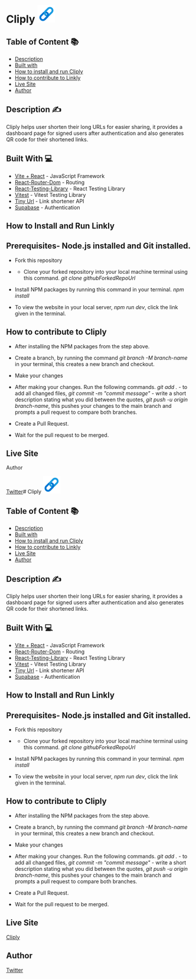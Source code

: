 # Cliply ![icons8-link-48](https://raw.githubusercontent.com/Nnamuka01/Cliply/main/src/assets/icons8-link-48.png)


## Table of Content :books:
* [Description](#description)
* [Built with](#technologies)
* [How to install and run Cliply](#install)
* [How to contribute to Linkly](#contribute)
* [Live Site](#live)
* [Author](#owner)


<a name="description"></a>
## Description ✍️

Cliply helps user shorten their long URLs for easier sharing, it provides a dashboard page for signed users after authentication and also generates QR code for their shortened links.

<a name="technologies"></a>
## Built With 💻

* [Vite + React](https://vitejs.dev/guide/) - JavaScript Framework
* [React-Router-Dom](https://reactrouter.com/en/main/start/tutorial) - Routing
* [React-Testing-Library](https://testing-library.com/docs/react-testing-library/intro/) - React Testing Library
* [Vitest](https://vitest.dev/) - Vitest Testing Library
* [Tiny Url](https://tinyurl.com/app/dev) - Link shortener API
* [Supabase](https://supabase.com/) - Authentication


<a name="install"></a>
## How to Install and Run Linkly

## Prerequisites- Node.js installed and Git installed.

- Fork this repository
- - Clone your forked repository into your local machine terminal using this command.
  *git clone githubForkedRepoUrl*

- Install NPM packages by running this command in your terminal.
  *npm install*

- To view the website in your local server, *npm run dev*, click the link given in the terminal.


<a name="contribute"></a>
## How to contribute to Cliply

- After installing the NPM packages from the step above.

- Create a branch, by running the command *git branch -M branch-name* in your terminal, this creates a new branch and checkout.

- Make your changes

- After making your changes. Run the following commands. *git add .* - to add all changed files, *git commit -m "commit message"* - write a short description stating what you did between the quotes, *git push -u origin branch-name*, this pushes your changes to the main branch and prompts a pull request to compare both branches.

- Create a Pull Request.

- Wait for the pull request to be merged.


<a name="live"></a>
## Live Site 



<a name="owner"></a>
Author

[Twitter](https://x.com/Kakatrenches)# Cliply ![icons8-link-48](https://raw.githubusercontent.com/Nnamuka01/Cliply/main/src/assets/icons8-link-48.png)


## Table of Content :books:
* [Description](#description)
* [Built with](#technologies)
* [How to install and run Cliply](#install)
* [How to contribute to Linkly](#contribute)
* [Live Site](#live)
* [Author](#owner)


<a name="description"></a>
## Description ✍️

Cliply helps user shorten their long URLs for easier sharing, it provides a dashboard page for signed users after authentication and also generates QR code for their shortened links.

<a name="technologies"></a>
## Built With 💻

* [Vite + React](https://vitejs.dev/guide/) - JavaScript Framework
* [React-Router-Dom](https://reactrouter.com/en/main/start/tutorial) - Routing
* [React-Testing-Library](https://testing-library.com/docs/react-testing-library/intro/) - React Testing Library
* [Vitest](https://vitest.dev/) - Vitest Testing Library
* [Tiny Url](https://tinyurl.com/app/dev) - Link shortener API
* [Supabase](https://supabase.com/) - Authentication


<a name="install"></a>
## How to Install and Run Linkly

## Prerequisites- Node.js installed and Git installed.

- Fork this repository
- - Clone your forked repository into your local machine terminal using this command.
  *git clone githubForkedRepoUrl*

- Install NPM packages by running this command in your terminal.
  *npm install*

- To view the website in your local server, *npm run dev*, click the link given in the terminal.


<a name="contribute"></a>
## How to contribute to Cliply

- After installing the NPM packages from the step above.

- Create a branch, by running the command *git branch -M branch-name* in your terminal, this creates a new branch and checkout.

- Make your changes

- After making your changes. Run the following commands. *git add .* - to add all changed files, *git commit -m "commit message"* - write a short description stating what you did between the quotes, *git push -u origin branch-name*, this pushes your changes to the main branch and prompts a pull request to compare both branches.

- Create a Pull Request.

- Wait for the pull request to be merged.


<a name="live"></a>
## Live Site 

[Cliply](https://cliply-three.vercel.app/)


<a name="owner"></a>
## Author

[Twitter](https://x.com/Kakatrenches)
